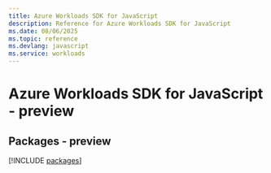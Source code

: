 ```yaml
---
title: Azure Workloads SDK for JavaScript
description: Reference for Azure Workloads SDK for JavaScript
ms.date: 08/06/2025
ms.topic: reference
ms.devlang: javascript
ms.service: workloads
---
```

# Azure Workloads SDK for JavaScript - preview
## Packages - preview
[!INCLUDE [packages](workloads-index.md)]